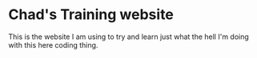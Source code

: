# Chad's Training website

This is the website I am using to try and learn just what the hell I'm doing with this here coding thing.
